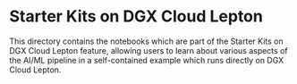 # Starter Kits on DGX Cloud Lepton

This directory contains the notebooks which are part of the Starter Kits on DGX Cloud Lepton feature, allowing users to learn about various aspects of the AI/ML pipeline in a self-contained example which runs directly on DGX Cloud Lepton.
